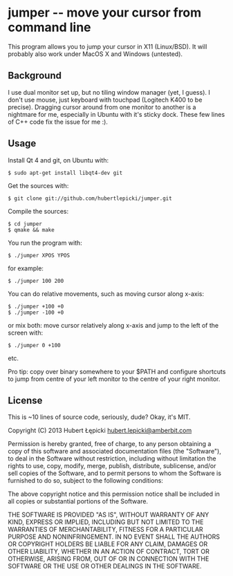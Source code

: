 jumper -- move your cursor from command line
============================================

This program allows you to jump your cursor in X11 (Linux/BSD). It will
probably also work under MacOS X and Windows (untested).

Background
----------

I use dual monitor set up, but no tiling window manager (yet, I guess).
I don't use mouse, just keyboard with touchpad (Logitech K400 to be
precise). Dragging cursor around from one monitor to another is a
nightmare for me, especially in Ubuntu with it's sticky dock. These few
lines of C++ code fix the issue for me :).

Usage
-----

Install Qt 4 and git, on Ubuntu with:

    $ sudo apt-get install libqt4-dev git

Get the sources with:

    $ git clone git://github.com/hubertlepicki/jumper.git

Compile the sources:

    $ cd jumper
    $ qmake && make

You run the program with:

    $ ./jumper XPOS YPOS

for example:

    $ ./jumper 100 200

You can do relative movements, such as moving cursor along x-axis:

    $ ./jumper +100 +0
    $ ./jumper -100 +0

or mix both: move cursor relatively along x-axis and jump to the left of
the screen with:

    $ ./jumper 0 +100

etc.

Pro tip: copy over binary somewhere to your $PATH and configure
shortcuts to jump from centre of your left monitor to the centre of your
right monitor.

License
-------

This is ~10 lines of source code, seriously, dude? Okay, it's MIT.

Copyright (C) 2013 Hubert Łępicki <hubert.lepicki@amberbit.com>

Permission is hereby granted, free of charge, to any person obtaining a copy of this software and associated documentation files (the "Software"), to deal in the Software without restriction, including without limitation the rights to use, copy, modify, merge, publish, distribute, sublicense, and/or sell copies of the Software, and to permit persons to whom the Software is furnished to do so, subject to the following conditions:

The above copyright notice and this permission notice shall be included in all copies or substantial portions of the Software.

THE SOFTWARE IS PROVIDED "AS IS", WITHOUT WARRANTY OF ANY KIND, EXPRESS OR IMPLIED, INCLUDING BUT NOT LIMITED TO THE WARRANTIES OF MERCHANTABILITY, FITNESS FOR A PARTICULAR PURPOSE AND NONINFRINGEMENT. IN NO EVENT SHALL THE AUTHORS OR COPYRIGHT HOLDERS BE LIABLE FOR ANY CLAIM, DAMAGES OR OTHER LIABILITY, WHETHER IN AN ACTION OF CONTRACT, TORT OR OTHERWISE, ARISING FROM, OUT OF OR IN CONNECTION WITH THE SOFTWARE OR THE USE OR OTHER DEALINGS IN THE SOFTWARE.


